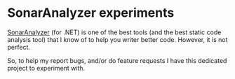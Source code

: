 # SonarAnalyzer experiments
[SonarAnalyzer](https://github.com/SonarSource/sonar-dotnet) (for .NET) 
is one of the best tools (and the best static code analysis tool) that I know of
to help you writer better code. However, it is not perfect.

So, to help my report bugs, and/or do feature requests I have this dedicated
project to experiment with.
